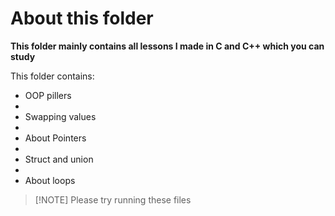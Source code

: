 # About this folder

**This folder mainly contains all lessons I made in C and C++ which you can study**

This folder contains:

- OOP pillers
-
- Swapping values
-
- About Pointers
-
- Struct and union
-
- About loops

> [!NOTE] Please try running these files
